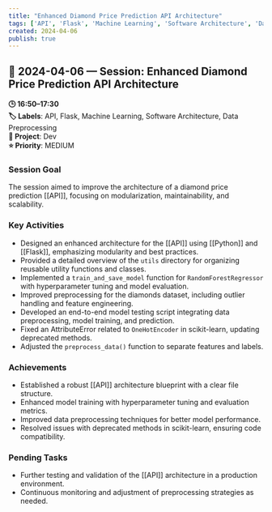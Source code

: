 ```yaml
---
title: "Enhanced Diamond Price Prediction API Architecture"
tags: ['API', 'Flask', 'Machine Learning', 'Software Architecture', 'Data Preprocessing']
created: 2024-04-06
publish: true
---
```


## 📅 2024-04-06 — Session: Enhanced Diamond Price Prediction API Architecture

**🕒 16:50–17:30**  
**🏷️ Labels**: API, Flask, Machine Learning, Software Architecture, Data Preprocessing  
**📂 Project**: Dev  
**⭐ Priority**: MEDIUM  


### Session Goal
The session aimed to improve the architecture of a diamond price prediction [[API]], focusing on modularization, maintainability, and scalability.

### Key Activities
- Designed an enhanced architecture for the [[API]] using [[Python]] and [[Flask]], emphasizing modularity and best practices.
- Provided a detailed overview of the `utils` directory for organizing reusable utility functions and classes.
- Implemented a `train_and_save_model` function for `RandomForestRegressor` with hyperparameter tuning and model evaluation.
- Improved preprocessing for the diamonds dataset, including outlier handling and feature engineering.
- Developed an end-to-end model testing script integrating data preprocessing, model training, and prediction.
- Fixed an AttributeError related to `OneHotEncoder` in scikit-learn, updating deprecated methods.
- Adjusted the `preprocess_data()` function to separate features and labels.

### Achievements
- Established a robust [[API]] architecture blueprint with a clear file structure.
- Enhanced model training with hyperparameter tuning and evaluation metrics.
- Improved data preprocessing techniques for better model performance.
- Resolved issues with deprecated methods in scikit-learn, ensuring code compatibility.

### Pending Tasks
- Further testing and validation of the [[API]] architecture in a production environment.
- Continuous monitoring and adjustment of preprocessing strategies as needed.
